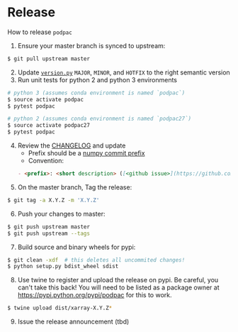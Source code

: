 # Release

How to release `podpac`

1. Ensure your master branch is synced to upstream:

```bash
$ git pull upstream master
```

2. Update [`version.py`](podpac/version.py) `MAJOR`, `MINOR`, and `HOTFIX` to the right semantic version
3. Run unit tests for python 2 and python 3 environments

```bash
# python 3 (assumes conda environment is named `podpac`)
$ source activate podpac
$ pytest podpac             

# python 2 (assumes conda environment is named `podpac27`)
$ source activate podpac27
$ pytest podpac
```

4. Review the [CHANGELOG](CHANGELOG.md) and update
    - Prefix should be a [numpy commit prefix](https://docs.scipy.org/doc/numpy/dev/gitwash/development_workflow.html#writing-the-commit-message)
    - Convention:
    ```markdown
    - <prefix>: <short description> ([<github issue>](https://github.com/creare-com/podpac/issues/<issue#>))
    ```
5. On the master branch, Tag the release:

```bash
$ git tag -a X.Y.Z -m 'X.Y.Z'
```

6. Push your changes to master:

```bash
$ git push upstream master
$ git push upstream --tags
```

7. Build source and binary wheels for pypi:

```bash
$ git clean -xdf  # this deletes all uncommited changes!
$ python setup.py bdist_wheel sdist
```

8. Use twine to register and upload the release on pypi. Be careful, you can't
take this back! You will need to be listed as a package owner at
https://pypi.python.org/pypi/podpac for this to work.

```bash
$ twine upload dist/xarray-X.Y.Z*
```

9. Issue the release announcement (tbd)
